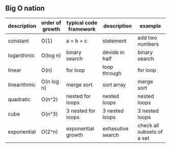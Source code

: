## Big O nation 
description | order of growth  | typical code framework | description   | example
----------- | -----------------| ---------------------- | --------------| --------
constant    | O(1)             | a = b + c              | statement     |  add two numbers
logarithmic | O(log n)         | binary search          | devide in half|  binary search
linear      | O(n)             | for loop               | loop through |  for loop
linearithmic| O(n log n)       | merge sort             | sort array   |  merge sort
quadratic   | O(n^2)           | nested for loops       | nested loops |  nested loops
cube        | O(n^3)           | 3 nested for loops     | 3 nested loops|  3 nested loops
exponential| O(2^n)            | exponential growth     | exhasutive search  |  check all subsets of a set